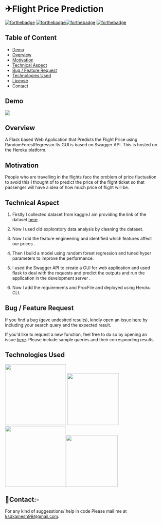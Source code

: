 # ✈Flight Price Prediction
[![forthebadge](https://forthebadge.com/images/badges/built-with-love.svg)](https://forthebadge.com)
[![forthebadge](https://forthebadge.com/images/badges/made-with-python.svg)](https://forthebadge.com)[![forthebadge](https://forthebadge.com/images/badges/its-not-a-lie-if-you-believe-it.svg)](https://forthebadge.com)
[![forthebadge](https://forthebadge.com/images/badges/built-by-developers.svg)](https://forthebadge.com)

## Table of Content
  * [Demo](#demo)
  * [Overview](#overview)
  * [Motivation](#motivation)
  * [Technical Aspect](#technical-aspect)
  * [Bug / Feature Request](#bug---feature-request)
  * [Technologies Used](#technologies-used)
  * [License](#license)
  * [Contact](#contact-)

## Demo
![](demos.gif)


## Overview

A Flask based Web Application that Predicts the Flight Price using RandomForestRegressor.Its GUI is based on Swagger API. This is hosted on the Heroku platform.

## Motivation

People who are travelling in the flights face the problem of price fluctuation to avoid this I thought of to predict the price of the flight ticket so that passenger will have a idea of how much price of flight will be.

## Technical Aspect

1. Firstly I collected dataset from kaggle.I am providing the link of the dataset [here](https://drive.google.com/drive/folders/1RFnObzTjFsrGVOzpw6q_WYQQJoehglA2?usp=sharing).

2. Now I used did exploratory data analysis by cleaning the dataset.

3. Now I did the feature engineering and identified which features affect our prices .

4. Then I build a model using random forest regression and tuned hyper parameters to improve the performance.

5. I used the Swagger API to create a GUI for web application and used flask to deal with the requests and predict the outputs and run the application in the development server .
6. Now I add the requirements and ProcFile and deployed using Heroku CLI.





## Bug / Feature Request
If you find a bug (gave undesired results), kindly open an issue [here](https://github.com/ksdkamesh99/Flight-Price-Prediction/issues/new/choose) by including your search query and the expected result.

If you'd like to request a new function, feel free to do so by opening an issue [here](https://github.com/ksdkamesh99/Flight-Price-Prediction/issues/new/). Please include sample queries and their corresponding results.

## Technologies Used


[<img target="_blank" src="https://scikit-learn.org/stable/_static/scikit-learn-logo-small.png" width=200>](https://scikit-learn.org/stable/) [<img target="_blank" src="https://static1.smartbear.co/swagger/media/assets/images/swagger_logo.svg" width=170>](https://swagger.io/blog/api-development/automatically-generating-swagger-specifications-wi/)[<img target="_blank" src="https://miro.medium.com/max/3600/1*fIjRtO5P8zc3pjs0E5hYkw.png" width=200>](https://www.heroku.com/)[<img target="_blank" src="https://flask.palletsprojects.com/en/1.1.x/_images/flask-logo.png" width=170>](https://flask.palletsprojects.com/en/1.1.x/) 



## 📧Contact:-
For any kind of suggesstions/ help in code Please mail me at ksdkamesh99@gmail.com.
